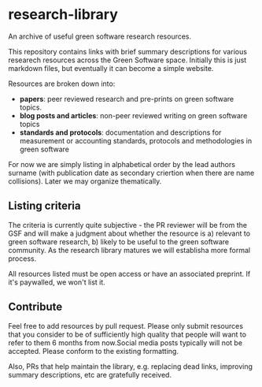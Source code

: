 # research-library

An archive of useful green software research resources.

This repository contains links with brief summary descriptions for various researech resources across the Green Software space.
Initially this is just markdown files, but eventually it can become a simple website.

Resources are broken down into:

- **papers**: peer reviewed research and pre-prints on green software topics.
- **blog posts and articles**: non-peer reviewed writing on green software topics
- **standards and protocols**: documentation and descriptions for measurement or accounting standards, protocols and methodologies in green software

For now we are simply listing in alphabetical order by the lead authors surname (with publication date as secondary criertion when there are name collisions). Later we may organize thematically.

## Listing criteria

The criteria is currently quite subjective - the PR reviewer will be from the GSF and will make a judgment about whether the resource is a) relevant to green software research, b) likely to be useful to the green software community. As the research library matures we will establisha  more formal process.

All resources listed must be open access or have an associated preprint. If it's paywalled, we won't list it.

## Contribute

Feel free to add resources by pull request. Please only submit resources that you consider to be of sufficiently high quality that people will want to refer to them 6 months from now.Social media posts typically will not be accepted. Please conform to the existing formatting.

Also, PRs that help maintain the library, e.g. replacing dead links, improving summary descriptions, etc are gratefully received. 
